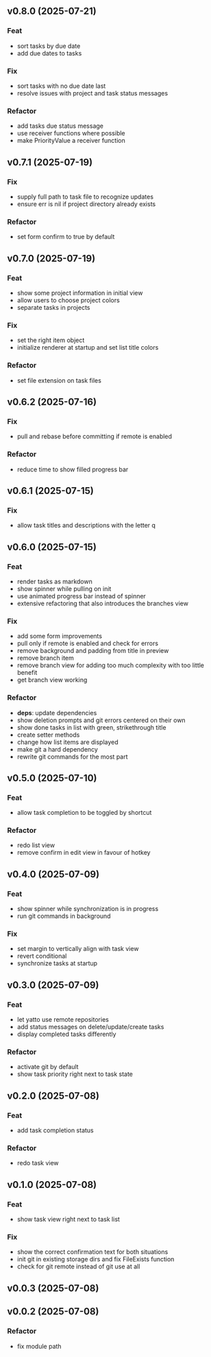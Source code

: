 ## v0.8.0 (2025-07-21)

### Feat

- sort tasks by due date
- add due dates to tasks

### Fix

- sort tasks with no due date last
- resolve issues with project and task status messages

### Refactor

- add tasks due status message
- use receiver functions where possible
- make PriorityValue a receiver function

## v0.7.1 (2025-07-19)

### Fix

- supply full path to task file to recognize updates
- ensure err is nil if project directory already exists

### Refactor

- set form confirm to true by default

## v0.7.0 (2025-07-19)

### Feat

- show some project information in initial view
- allow users to choose project colors
- separate tasks in projects

### Fix

- set the right item object
- initialize renderer at startup and set list title colors

### Refactor

- set file extension on task files

## v0.6.2 (2025-07-16)

### Fix

- pull and rebase before committing if remote is enabled

### Refactor

- reduce time to show filled progress bar

## v0.6.1 (2025-07-15)

### Fix

- allow task titles and descriptions with the letter q

## v0.6.0 (2025-07-15)

### Feat

- render tasks as markdown
- show spinner while pulling on init
- use animated progress bar instead of spinner
- extensive refactoring that also introduces the branches view

### Fix

- add some form improvements
- pull only if remote is enabled and check for errors
- remove background and padding from title in preview
- remove branch item
- remove branch view for adding too much complexity with too little benefit
- get branch view working

### Refactor

- **deps**: update dependencies
- show deletion prompts and git errors centered on their own
- show done tasks in list with green, strikethrough title
- create setter methods
- change how list items are displayed
- make git a hard dependency
- rewrite git commands for the most part

## v0.5.0 (2025-07-10)

### Feat

- allow task completion to be toggled by shortcut

### Refactor

- redo list view
- remove confirm in edit view in favour of hotkey

## v0.4.0 (2025-07-09)

### Feat

- show spinner while synchronization is in progress
- run git commands in background

### Fix

- set margin to vertically align with task view
- revert conditional
- synchronize tasks at startup

## v0.3.0 (2025-07-09)

### Feat

- let yatto use remote repositories
- add status messages on delete/update/create tasks
- display completed tasks differently

### Refactor

- activate git by default
- show task priority right next to task state

## v0.2.0 (2025-07-08)

### Feat

- add task completion status

### Refactor

- redo task view

## v0.1.0 (2025-07-08)

### Feat

- show task view right next to task list

### Fix

- show the correct confirmation text for both situations
- init git in existing storage dirs and fix FileExists function
- check for git remote instead of git use at all

## v0.0.3 (2025-07-08)

## v0.0.2 (2025-07-08)

### Refactor

- fix module path
